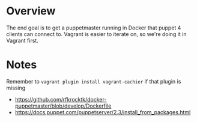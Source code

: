 # Overview

The end goal is to get a puppetmaster running in Docker that puppet 4 clients can connect to. Vagrant is easier to iterate on, so we're doing it in Vagrant first.

# Notes

Remember to `vagrant plugin install vagrant-cachier` if that plugin is missing

- <https://github.com/rfkrocktk/docker-puppetmaster/blob/develop/Dockerfile>
- <https://docs.puppet.com/puppetserver/2.3/install_from_packages.html>

